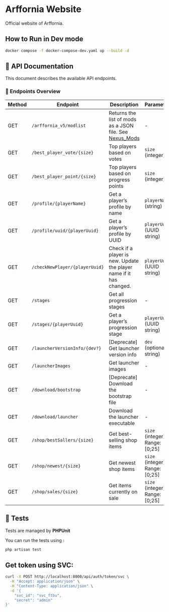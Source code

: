 # Arffornia Website

Official website of Arffornia.

## How to Run in Dev mode

```bash
docker compose -f docker-compose-dev.yaml up --build -d
```

## 📘 API Documentation

This document describes the available API endpoints.

### 🧭 Endpoints Overview

| Method | Endpoint                       | Description                                                                                                                | Parameters                      |
| ------ | ------------------------------ | -------------------------------------------------------------------------------------------------------------------------- | ------------------------------- |
| GET    | `/arffornia_v5/modlist`        | Returns the list of mods as a JSON file. See [Nexus_Mods](https://github.com/Arffornia/Nexus_Mods/tree/main/externalFiles) | -                               |
| GET    | `/best_player_vote/{size}`     | Top players based on votes                                                                                                 | `size` (integer)                |
| GET    | `/best_player_point/{size}`    | Top players based on progress points                                                                                       | `size` (integer)                |
| GET    | `/profile/{playerName}`        | Get a player’s profile by name                                                                                             | `playerName` (string)           |
| GET    | `/profile/uuid/{playerUuid}`   | Get a player’s profile by UUID                                                                                             | `playerUuid` (UUID string)      |
| GET    | `/checkNewPlayer/{playerUuid}` | Check if a player is new. Update the player name if it has changed.                                                        | `playerUuid` (UUID string)      |
| GET    | `/stages`                      | Get all progression stages                                                                                                 | -                               |
| GET    | `/stages/{playerUuid}`         | Get a player’s progression stage                                                                                           | `playerUuid` (UUID string)      |
| GET    | `/launcherVersionInfo/{dev?}`  | [Deprecate] Get launcher version info                                                                                      | `dev` (optional, string)        |
| GET    | `/launcherImages`              | Get launcher images                                                                                                        | -                               |
| GET    | `/download/bootstrap`          | [Deprecate] Download the bootstrap file                                                                                    | -                               |
| GET    | `/download/launcher`           | Download the launcher executable                                                                                           | -                               |
| GET    | `/shop/bestSallers/{size}`     | Get best-selling shop items                                                                                                | `size` (integer), Range: [0;25] |
| GET    | `/shop/newest/{size}`          | Get newest shop items                                                                                                      | `size` (integer), Range: [0;25] |
| GET    | `/shop/sales/{size}`           | Get items currently on sale                                                                                                | `size` (integer), Range: [0;25] |

## 🧪 Tests

Tests are managed by **PHPUnit**

You can run the tests using :

```bash
php artisan test
```

## Get token using SVC:

```sh
curl -X POST http://localhost:8000/api/auth/token/svc \
  -H "Accept: application/json" \
  -H "Content-Type: application/json" \
  -d '{
    "svc_id": "svc_ftbu",
    "secret": "admin"
}'
```
